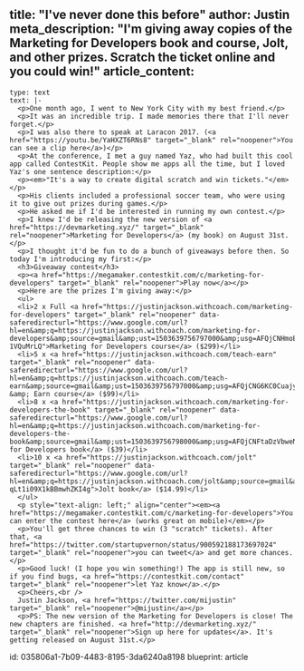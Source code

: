 title: "I've never done this before"
author: Justin
meta_description: "I'm giving away copies of the Marketing for Developers book and course, Jolt, and other prizes. Scratch the ticket online and you could win!"
article_content:
  -
    type: text
    text: |-
      <p>One month ago, I went to New York City with my best friend.</p>
      <p>It was an incredible trip. I made memories there that I'll never forget.</p>
      <p>I was also there to speak at Laracon 2017. (<a href="https://youtu.be/YaHXZT6RNs8" target="_blank" rel="noopener">You can see a clip here</a>)</p>
      <p>At the conference, I met a guy named Yaz, who had built this cool app called ContestKit. People show me apps all the time, but I loved Yaz's one sentence description:</p>
      <p><em>"It's a way to create digital scratch and win tickets."</em></p>
      <p>His clients included a professional soccer team, who were using it to give out prizes during games.</p>
      <p>He asked me if I'd be interested in running my own contest.</p>
      <p>I knew I'd be releasing the new version of <a href="https://devmarketing.xyz/" target="_blank" rel="noopener">Marketing for Developers</a> (my book) on August 31st.</p>
      <p>I thought it'd be fun to do a bunch of giveaways before then. So today I'm introducing my first:</p>
      <h3>Giveaway contest</h3>
      <p><a href="https://megamaker.contestkit.com/c/marketing-for-developers" target="_blank" rel="noopener">Play now</a></p>
      <p>Here are the prizes I'm giving away:</p>
      <ul>
      <li>2 x Full <a href="https://justinjackson.withcoach.com/marketing-for-developers" target="_blank" rel="noopener" data-saferedirecturl="https://www.google.com/url?hl=en&amp;q=https://justinjackson.withcoach.com/marketing-for-developers&amp;source=gmail&amp;ust=1503639756797000&amp;usg=AFQjCNHmoELO4iGjqvm6JH6F1-1VQuMrLQ">Marketing for Developers course</a> ($299)</li>
      <li>5 x <a href="https://justinjackson.withcoach.com/teach-earn" target="_blank" rel="noopener" data-saferedirecturl="https://www.google.com/url?hl=en&amp;q=https://justinjackson.withcoach.com/teach-earn&amp;source=gmail&amp;ust=1503639756797000&amp;usg=AFQjCNG6KC0CuajyTxwtFoKxcTP7CRiSaQ">Teach &amp; Earn course</a> ($99)</li>
      <li>8 x <a href="https://justinjackson.withcoach.com/marketing-for-developers-the-book" target="_blank" rel="noopener" data-saferedirecturl="https://www.google.com/url?hl=en&amp;q=https://justinjackson.withcoach.com/marketing-for-developers-the-book&amp;source=gmail&amp;ust=1503639756798000&amp;usg=AFQjCNFtaDzVbweNY9DtPc1AgOa1Bl78cw">Marketing for Developers book</a> ($39)</li>
      <li>10 x <a href="https://justinjackson.withcoach.com/jolt" target="_blank" rel="noopener" data-saferedirecturl="https://www.google.com/url?hl=en&amp;q=https://justinjackson.withcoach.com/jolt&amp;source=gmail&amp;ust=1503639756798000&amp;usg=AFQjCNFlXQk4Y-qLt1i09X1kBBmwhZKI4g">Jolt book</a> ($14.99)</li>
      </ul>
      <p style="text-align: left;" align="center"><em><a href="https://megamaker.contestkit.com/c/marketing-for-developers">You can enter the contest here</a> (works great on mobile)</em></p>
      <p>You'll get three chances to win (3 "scratch" tickets). After that, <a href="https://twitter.com/startupvernon/status/900592188173697024" target="_blank" rel="noopener">you can tweet</a> and get more chances.</p>
      <p>Good luck! (I hope you win something!) The app is still new, so if you find bugs, <a href="https://contestkit.com/contact" target="_blank" rel="noopener">let Yaz know</a>.</p>
      <p>Cheers,<br />
      Justin Jackson, <a href="https://twitter.com/mijustin" target="_blank" rel="noopener">@mijustin</a></p>
      <p>PS: The new version of the Marketing for Developers is close! The new chapters are finished. <a href="http://devmarketing.xyz/" target="_blank" rel="noopener">Sign up here for updates</a>. It's getting released on August 31st.</p>
id: 035806a1-7b09-4483-8195-3da6240a8198
blueprint: article
